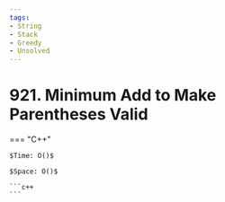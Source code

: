 ```yaml
---
tags:
- String
- Stack
- Greedy
- Unsolved
---
```



# 921. Minimum Add to Make Parentheses Valid

=== "C++"

    $Time: O()$

    $Space: O()$

    ```c++
    ```